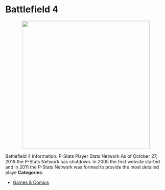 # Battlefield 4

<p align="center">
    <img width="400" src="https://raw.githubusercontent.com/awesome-apis/awesome-apis/apis/battlefield-4/logo_256x256.png" />
</p>


Battlefield 4 Information. P-Stats Player Stats Network As of October 27, 2019 the P-Stats Network has shutdown. In 2005 the first website started and in 2011 the P-Stats Network was formed to provide the most detailed playe
**Categories**:

- [Games & Comics](https://github/awesome-apis/awesome-apis#games-and-comics)



